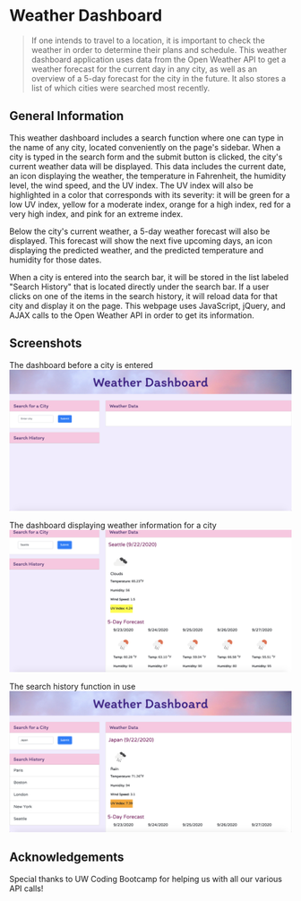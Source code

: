 # Weather Dashboard 
> If one intends to travel to a location, it is important to check the weather in order to determine their plans and schedule. This weather dashboard application uses data from the Open Weather API to get a weather forecast for the current day in any city, as well as an overview of a 5-day forecast for the city in the future. It also stores a list of which cities were searched most recently.

## General Information

This weather dashboard includes a search function where one can type in the name of any city, located conveniently on the page's sidebar. When a city is typed in the search form and the submit button is clicked, the city's current weather data will be displayed. This data includes the current date, an icon displaying the weather, the temperature in Fahrenheit, the humidity level, the wind speed, and the UV index. The UV index will also be highlighted in a color that corresponds with its severity: it will be green for a low UV index, yellow for a moderate index, orange for a high index, red for a very high index, and pink for an extreme index.

Below the city's current weather, a 5-day weather forecast will also be displayed. This forecast will show the next five upcoming days, an icon displaying the predicted weather, and the predicted temperature and humidity for those dates. 

When a city is entered into the search bar, it will be stored in the list labeled "Search History" that is located directly under the search bar. If a user clicks on one of the items in the search history, it will reload data for that city and display it on the page. This webpage uses JavaScript, jQuery, and AJAX calls to the Open Weather API in order to get its information.

## Screenshots

The dashboard before a city is entered
![Weather Dashboard displaying nothing](./images/weatherpage.png)

The dashboard displaying weather information for a city
![Weather Dashboard displaying the weather information for Seattle](./images/weatherpagecity.png)

The search history function in use
![Weather Dashboard displaying a search history of cities on the sidebar and the weather for Japan](./images/searchhistory.png)

## Acknowledgements

Special thanks to UW Coding Bootcamp for helping us with all our various API calls!